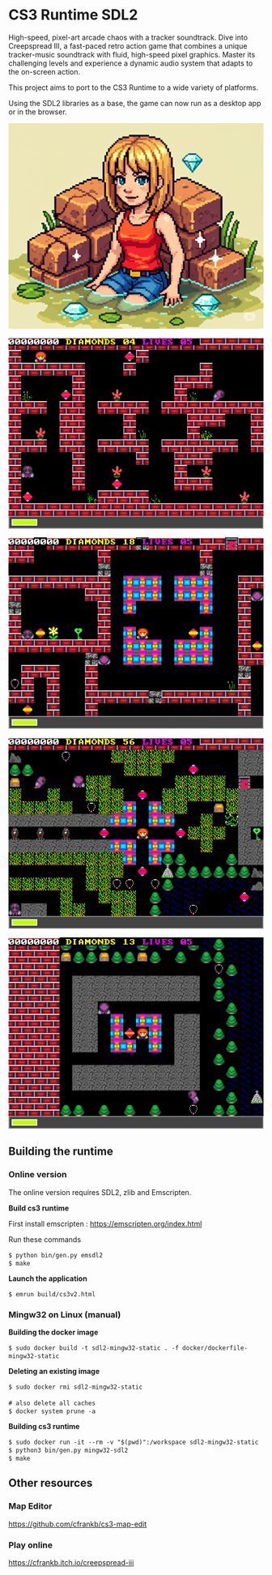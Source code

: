 # CS3 Runtime SDL2

High-speed, pixel-art arcade chaos with a tracker soundtrack.
 Dive into Creepspread III, a fast-paced retro action game that
 combines a unique tracker-music soundtrack with fluid, high-speed
 pixel graphics. Master its challenging levels and experience a
 dynamic audio system that adapts to the on-screen action.

This project aims to port to the CS3 Runtime to a wide variety of platforms. 

Using the SDL2 libraries as a base, the game can now run as a desktop app or in the browser.



![alt text](images/3552as3552as3552.png)


![alt text](images/screenshot20250630-104230.png)

![alt text](images/screenshot20250630-104318.png)

![alt text](images/screenshot20250630-104356.png)

![alt text](images/screenshot20250615-002035.png)



## Building the runtime

### Online version


The online version requires SDL2, zlib and Emscripten.


<b> Build cs3 runtime</b>

First install emscripten : https://emscripten.org/index.html

Run these commands
```
$ python bin/gen.py emsdl2
$ make
```

<b>Launch the application</b>


```
$ emrun build/cs3v2.html
```


### Mingw32 on Linux (manual)

<b>Building the docker image</b>

```
$ sudo docker build -t sdl2-mingw32-static . -f docker/dockerfile-mingw32-static
```

<b>Deleting an existing image</b>

```
$ sudo docker rmi sdl2-mingw32-static

# also delete all caches
$ docker system prune -a
```

<b>Building cs3 runtime</b>

```
$ sudo docker run -it --rm -v "$(pwd)":/workspace sdl2-mingw32-static
$ python3 bin/gen.py mingw32-sdl2
$ make
```



## Other resources

### Map Editor

https://github.com/cfrankb/cs3-map-edit

### Play online

https://cfrankb.itch.io/creepspread-iii

